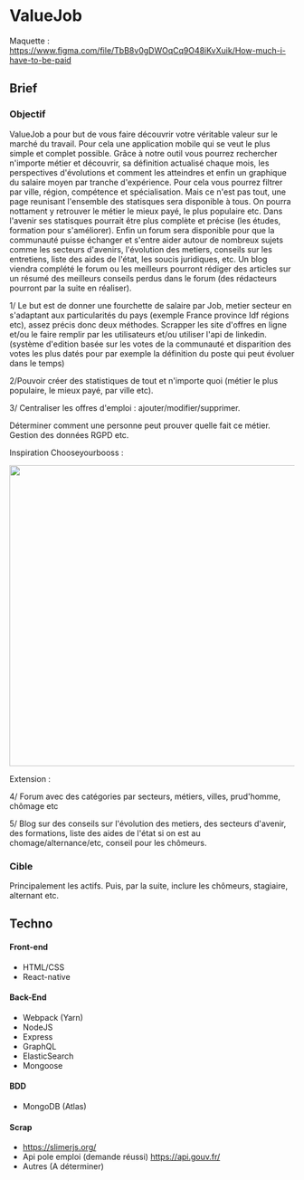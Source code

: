 # ValueJob

Maquette : https://www.figma.com/file/TbB8v0gDWOqCq9O48iKvXuik/How-much-i-have-to-be-paid

## Brief

### Objectif

ValueJob a pour but de vous faire découvrir votre véritable valeur sur le marché du travail. 
Pour cela une application mobile qui se veut le plus simple et complet possible. Grâce à notre outil vous pourrez rechercher n'importe métier et découvrir, sa définition actualisé chaque mois, les perspectives d'évolutions et comment les atteindres et enfin un graphique du salaire moyen par tranche d'expérience. Pour cela vous pourrez filtrer par ville, région, compétence et spécialisation.
Mais ce n'est pas tout, une page reunisant l'ensemble des statisques sera disponible à tous. On pourra nottament y retrouver le métier le mieux payé, le plus populaire etc. Dans l'avenir ses statisques pourrait être plus complète et précise (les études, formation pour s'améliorer).
Enfin un forum sera disponible pour que la communauté puisse échanger et s'entre aider autour de nombreux sujets comme les secteurs d'avenirs, l'évolution des metiers, conseils sur les entretiens, liste des aides de l'état, les soucis juridiques, etc. Un blog viendra complété le forum ou les meilleurs pourront rédiger des articles sur un résumé des meilleurs conseils perdus dans le forum (des rédacteurs pourront par la suite en réaliser).


1/ Le but est de donner une fourchette de salaire par Job, metier secteur en s'adaptant aux particularités du pays (exemple France province Idf régions etc), assez précis donc deux méthodes. Scrapper les site d'offres en ligne et/ou le faire remplir par les utilisateurs et/ou utiliser l'api de linkedin. (système d'edition basée sur les votes de la communauté et disparition des votes les plus datés pour par exemple la définition du poste qui peut évoluer dans le temps)

2/Pouvoir créer des statistiques de tout et n'importe quoi (métier le plus populaire, le mieux payé, par ville etc).

3/ Centraliser les offres d'emploi : ajouter/modifier/supprimer.

Déterminer comment une personne peut prouver quelle fait ce métier. Gestion des données RGPD etc.

Inspiration Chooseyourbooss : 

<img src="http://florian-chretien.fr/img/howpaidproject.png"  width="800" height="532" />

Extension :

4/ Forum avec des catégories par secteurs, métiers, villes, prud'homme, chômage etc

5/ Blog sur des conseils sur l'évolution des metiers, des secteurs d'avenir, des formations, liste des aides de l'état si on est au chomage/alternance/etc, conseil pour les chômeurs.

### Cible

Principalement les actifs. Puis, par la suite, inclure les chômeurs, stagiaire, alternant etc.

## Techno

#### Front-end

- HTML/CSS
- React-native

#### Back-End

- Webpack (Yarn)
- NodeJS
- Express
- GraphQL
- ElasticSearch
- Mongoose 

#### BDD

- MongoDB (Atlas)

#### Scrap 

- https://slimerjs.org/
- Api pole emploi (demande réussi) https://api.gouv.fr/
- Autres (A déterminer)
